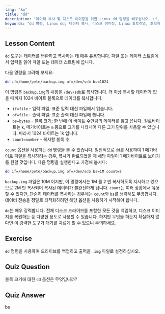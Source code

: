 ```yaml
---
lang: "ko"
title: "dd"
description: "데이터 복사 및 디스크 이미징을 위한 Linux dd 명령을 배우십시오. if, of, bs 와 같은 옵션을 이해하십시오. Linux 데이터 관리 여정을 시작하십시오!"
keywords: "dd 명령, Linux dd, 데이터 복사, 디스크 이미징, Linux 튜토리얼, 초보자, 가이드, 데이터 백업"
---
```


## Lesson Content

`dd` 도구는 데이터를 변환하고 복사하는 데 매우 유용합니다. 파일 또는 데이터 스트림에서 입력을 읽어 파일 또는 데이터 스트림에 씁니다.

다음 명령을 고려해 보세요:

```bash
dd if=/home/pete/backup.img of=/dev/sdb bs=1024
```

이 명령은 `backup.img`의 내용을 `/dev/sdb`로 복사합니다. 더 이상 복사할 데이터가 없을 때까지 1024 바이트 블록으로 데이터를 복사합니다.

- `if=file` - 입력 파일; 표준 입력 대신 파일에서 읽습니다.
- `of=file` - 출력 파일; 표준 출력 대신 파일에 씁니다.
- `bs=bytes` - 블록 크기; 한 번에 이 바이트 수만큼의 데이터를 읽고 씁니다. 킬로바이트는 `k`, 메가바이트는 `m` 등으로 크기를 나타내어 다른 크기 단위를 사용할 수 있습니다. 따라서 1024 바이트는 1k 입니다.
- `count=number` - 복사할 블록 수.

`count` 옵션을 사용하는 `dd` 명령을 볼 수 있습니다. 일반적으로 `dd`를 사용하여 1 메가바이트 파일을 복사하려는 경우, 복사가 완료되었을 때 해당 파일이 1 메가바이트로 보이기를 원할 것입니다. 다음 명령을 실행한다고 가정해 봅시다:

```bash
dd if=/home/pete/backup.img of=/dev/sdb bs=1M count=2
```

`backup.img` 파일은 10M 이지만, 이 명령에서는 1M 를 2 번 복사하도록 지시하고 있으므로 2M 만 복사되어 복사된 데이터가 불완전하게 됩니다. `count`는 여러 상황에서 유용할 수 있지만, 단순히 데이터를 복사하는 경우에는 `count`와 `bs`를 생략해도 무방합니다. 데이터 전송을 정말로 최적화하려면 해당 옵션을 사용하기 시작해야 합니다.

`dd`는 매우 강력합니다. 전체 디스크 드라이브를 포함한 모든 것을 백업하고, 디스크 이미지를 복원하는 등 다양한 용도로 사용할 수 있습니다. 하지만 무엇을 하는지 확실하지 않다면 이 강력한 도구가 대가를 치르게 할 수 있으니 주의하세요.

## Exercise

`dd` 명령을 사용하여 드라이브를 백업하고 출력을 `.img` 파일로 설정하십시오.

## Quiz Question

블록 크기에 대한 `dd` 옵션은 무엇입니까?

## Quiz Answer

bs
